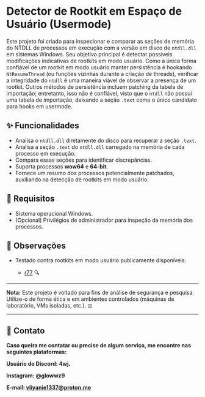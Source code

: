 # Detector de Rootkit em Espaço de Usuário (Usermode)

Este projeto foi criado para inspecionar e comparar as seções de memória do NTDLL de processos em execução com a versão em disco de `ntdll.dll` em sistemas Windows. Seu objetivo principal é detectar possíveis modificações indicativas de rootkits em modo usuário. Como a única forma confiável de um rootkit em modo usuário manter persistência é hookando `NtResumeThread` (ou funções vizinhas durante a criação de threads), verificar a integridade do `ntdll` é uma maneira viável de observar a presença de um rootkit. Outros métodos de persistência incluem patching da tabela de importação; entretanto, isso não é confiável, visto que o `ntdll` não possui uma tabela de importação, deixando a seção `.text` como o único candidato para hooks em usermode.

## ✨ Funcionalidades

* Analisa o `ntdll.dll` diretamente do disco para recuperar a seção `.text`.
* Analisa a seção `.text` do `ntdll.dll` carregado na memória de cada processo em execução.
* Compara essas seções para identificar discrepâncias.
* Suporta processos **wow64** e **64-bit**.
* Fornece um resumo dos processos potencialmente patchados, auxiliando na detecção de rootkits em modo usuário.

## 🧰 Requisitos

* Sistema operacional Windows.
* (Opcional) Privilégios de administrador para inspeção da memória dos processos.


## 📝 Observações

* Testado contra rootkits em modo usuário publicamente disponíveis:

  * [r77](https://bytecode77.com/) 🔍

---

**Nota:** Este projeto é voltado para fins de análise de segurança e pesquisa. Utilize-o de forma ética e em ambientes controlados (máquinas de laboratório, VMs isoladas, etc.). ⚖️

---

## 💌 Contato

**Caso queira me contatar ou precise de algum serviço, me encontre nas seguintes plataformas:**

**Usuário do Discord: 4wj.**

**Instagram: @glowwz9**

**E-mail: vliyanie1337@proton.me**

